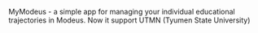 MyModeus - a simple app for managing your individual educational trajectories in Modeus.
Now it support UTMN (Tyumen State University)
